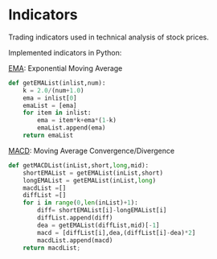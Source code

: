 Indicators
==========

Trading indicators used in technical analysis of stock prices.

Implemented indicators in Python:

[EMA](http://en.wikipedia.org/wiki/Moving_average#Exponential_moving_average): Exponential Moving Average

```Python
def getEMAList(inlist,num):
    k = 2.0/(num+1.0)
    ema = inlist[0]
    emaList = [ema]
    for item in inlist:
        ema = item*k+ema*(1-k)
        emaList.append(ema)
    return emaList
```

[MACD](http://en.wikipedia.org/wiki/MACD): Moving Average Convergence/Divergence

```Python
def getMACDList(inList,short,long,mid):
    shortEMAList = getEMAList(inList,short)
    longEMAList = getEMAList(inList,long)
    macdList =[]
    diffList =[]
    for i in range(0,len(inList)+1):
        diff= shortEMAList[i]-longEMAList[i]
        diffList.append(diff)
        dea = getEMAList(diffList,mid)[-1]
        macd = [diffList[i],dea,(diffList[i]-dea)*2]
        macdList.append(macd)
    return macdList;
```
